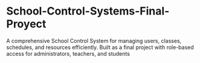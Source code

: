 # School-Control-Systems-Final-Proyect
A comprehensive School Control System for managing users, classes, schedules, and resources efficiently. Built as a final project with role-based access for administrators, teachers, and students
